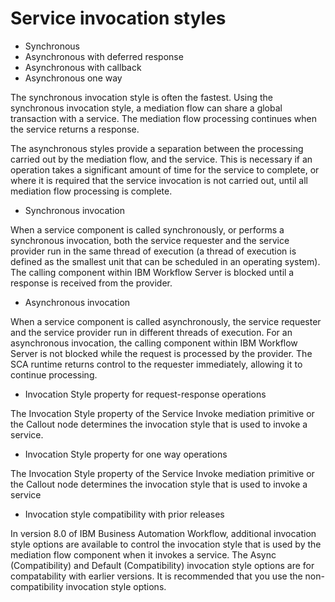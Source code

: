 <!-- image -->

# Service invocation styles

- Synchronous
- Asynchronous with deferred response
- Asynchronous with callback
- Asynchronous one way

The synchronous invocation style is often the fastest. Using the synchronous invocation style, a
mediation flow can share a global transaction with a service. The mediation flow processing
continues when the service returns a response.

The asynchronous styles provide a separation between the processing carried out by the mediation
flow, and the service. This is necessary if an operation takes a significant amount of time for the
service to complete, or where it is required that the service invocation is not carried out, until
all mediation flow processing is complete.

- Synchronous invocation

When a service component is called synchronously, or performs a synchronous invocation, both the service requester and the service provider run in the same thread of execution (a thread of execution is defined as the smallest unit that can be scheduled in an operating system). The calling component within IBM Workflow Server is blocked until a response is received from the provider.
- Asynchronous invocation

When a service component is called asynchronously, the service requester and the service provider run in different threads of execution. For an asynchronous invocation, the calling component within IBM Workflow Server is not blocked while the request is processed by the provider. The SCA runtime returns control to the requester immediately, allowing it to continue processing.
- Invocation Style property for request-response operations

The Invocation Style property of the Service Invoke mediation primitive or the Callout node determines the invocation style that is used to invoke a service.
- Invocation Style property for one way operations

The Invocation Style property of the Service Invoke mediation primitive or the Callout node determines the invocation style that is used to invoke a service
- Invocation style compatibility with prior releases

In version 8.0 of IBM Business Automation Workflow, additional invocation style options are available to control the invocation style that is used by the mediation flow component when it invokes a service. The Async (Compatibility) and Default (Compatibility) invocation style options are for compatability with earlier versions. It is recommended that you use the non-compatibility invocation style options.
